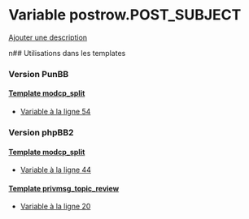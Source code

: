 # Variable postrow.POST_SUBJECT
[Ajouter une description](https://fa-tvars.appspot.com/postrow.POST_SUBJECT)

n## Utilisations dans les templates

### Version PunBB

#### [Template modcp_split](punbb/modcp_split.md)
* [Variable à la ligne 54](../punbb/modcp_split.tpl#L54)

### Version phpBB2

#### [Template modcp_split](subsilver/modcp_split.md)
* [Variable à la ligne 44](../subsilver/modcp_split.tpl#L44)

#### [Template privmsg_topic_review](subsilver/privmsg_topic_review.md)
* [Variable à la ligne 20](../subsilver/privmsg_topic_review.tpl#L20)